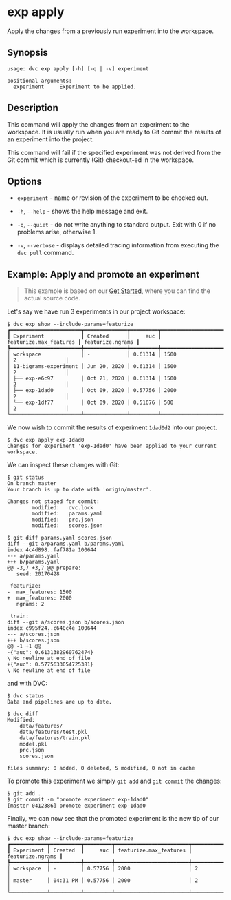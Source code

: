# exp apply

Apply the changes from a previously run experiment into the workspace.

## Synopsis

```usage
usage: dvc exp apply [-h] [-q | -v] experiment

positional arguments:
  experiment     Experiment to be applied.
```

## Description

This command will apply the changes from an experiment to the workspace. It is
usually run when you are ready to Git commit the results of an experiment into
the project.

This command will fail if the specified experiment was not derived from the Git
commit which is currently (Git) checkout-ed in the workspace.

## Options

- `experiment` - name or revision of the experiment to be checked out.

- `-h`, `--help` - shows the help message and exit.

- `-q`, `--quiet` - do not write anything to standard output. Exit with 0 if no
  problems arise, otherwise 1.

- `-v`, `--verbose` - displays detailed tracing information from executing the
  `dvc pull` command.

## Example: Apply and promote an experiment

> This example is based on our
> [Get Started](/doc/tutorials/get-started/experiments), where you can find the
> actual source code.

Let's say we have run 3 experiments in our project workspace:

```dvc
$ dvc exp show --include-params=featurize
┏━━━━━━━━━━━━━━━━━━━━━━━┳━━━━━━━━━━━━━━┳━━━━━━━━━┳━━━━━━━━━━━━━━━━━━━━━━━━┳━━━━━━━━━━━━━━━━━━┓
┃ Experiment            ┃ Created      ┃     auc ┃ featurize.max_features ┃ featurize.ngrams ┃
┡━━━━━━━━━━━━━━━━━━━━━━━╇━━━━━━━━━━━━━━╇━━━━━━━━━╇━━━━━━━━━━━━━━━━━━━━━━━━╇━━━━━━━━━━━━━━━━━━┩
│ workspace             │ -            │ 0.61314 │ 1500                   │ 2                │
│ 11-bigrams-experiment │ Jun 20, 2020 │ 0.61314 │ 1500                   │ 2                │
│ ├── exp-e6c97         │ Oct 21, 2020 │ 0.61314 │ 1500                   │ 2                │
│ ├── exp-1dad0         │ Oct 09, 2020 │ 0.57756 │ 2000                   │ 2                │
│ └── exp-1df77         │ Oct 09, 2020 │ 0.51676 │ 500                    │ 2                │
└───────────────────────┴──────────────┴─────────┴────────────────────────┴──────────────────┘
```

We now wish to commit the results of experiment `1dad0d2` into our project.

```dvc
$ dvc exp apply exp-1dad0
Changes for experiment 'exp-1dad0' have been applied to your current workspace.
```

We can inspect these changes with Git:

```dvc
$ git status
On branch master
Your branch is up to date with 'origin/master'.

Changes not staged for commit:
        modified:   dvc.lock
        modified:   params.yaml
        modified:   prc.json
        modified:   scores.json

$ git diff params.yaml scores.json
diff --git a/params.yaml b/params.yaml
index 4c4d898..faf781a 100644
--- a/params.yaml
+++ b/params.yaml
@@ -3,7 +3,7 @@ prepare:
   seed: 20170428

 featurize:
-  max_features: 1500
+  max_features: 2000
   ngrams: 2

 train:
diff --git a/scores.json b/scores.json
index c995f24..c640c4e 100644
--- a/scores.json
+++ b/scores.json
@@ -1 +1 @@
-{"auc": 0.6131382960762474}
\ No newline at end of file
+{"auc": 0.5775633054725381}
\ No newline at end of file
```

and with DVC:

```
$ dvc status
Data and pipelines are up to date.

$ dvc diff
Modified:
    data/features/
    data/features/test.pkl
    data/features/train.pkl
    model.pkl
    prc.json
    scores.json

files summary: 0 added, 0 deleted, 5 modified, 0 not in cache
```

To promote this experiment we simply `git add` and `git commit` the changes:

```dvc
$ git add .
$ git commit -m "promote experiment exp-1dad0"
[master 0412386] promote experiment exp-1dad0
```

Finally, we can now see that the promoted experiment is the new tip of our
master branch:

```dvc
$ dvc exp show --include-params=featurize
┏━━━━━━━━━━━━┳━━━━━━━━━━┳━━━━━━━━━┳━━━━━━━━━━━━━━━━━━━━━━━━┳━━━━━━━━━━━━━━━━━━┓
┃ Experiment ┃ Created  ┃     auc ┃ featurize.max_features ┃ featurize.ngrams ┃
┡━━━━━━━━━━━━╇━━━━━━━━━━╇━━━━━━━━━╇━━━━━━━━━━━━━━━━━━━━━━━━╇━━━━━━━━━━━━━━━━━━┩
│ workspace  │ -        │ 0.57756 │ 2000                   │ 2                │
│ master     │ 04:31 PM │ 0.57756 │ 2000                   │ 2                │
└────────────┴──────────┴─────────┴────────────────────────┴──────────────────┘
```
